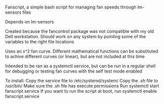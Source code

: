 Fanscript, a simple bash script for managing fan speeds through lm-sensors files

Depends on lm-sensors

Created because the fancontrol package was not compatible with my old Dell workstation. Should work on any system by pointing some of the variables to the right file locations

Uses an x^2 fan curve. Different mathematical functions can be substituted to achive different curves (or linear), but are not included at this time

Intended to be ran as a systemctl service, but can be run in a regular shell for debugging or testing fan curves with the self test mode enabled

To install:
	Copy the service file to /etc/systemd/system/
	Copy the .sh file to /usr/bin/
	Make sure the .sh file has execute permissions
	Run systemctl start fanscript.service
	If you want to run the script at boot, run systemctl enable fanscript.service
